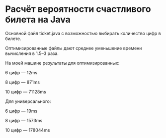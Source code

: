 # Расчёт вероятности счастливого билета на Java

Основной файл ticket.java с возможностью выбирать количество цифр в билете.


Оптимизированные файлы дают среднее уменьшение времени вычисления в 1.5–3 раза.


На моей машине результаты для оптимизированных:

6 цифр — 12ms

8 цифр — 871ms

10 цифр — 71128ms


Для универсального:

6 цифр — 19ms

8 цифр — 1573ms

10 цифр — 178044ms
